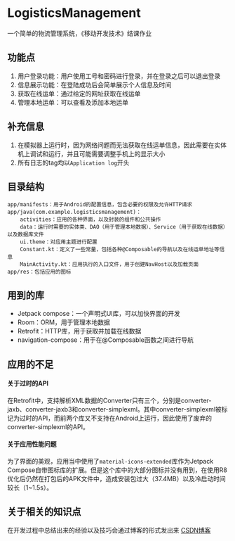 # LogisticsManagement
一个简单的物流管理系统，《移动开发技术》结课作业

## 功能点
1. 用户登录功能：用户使用工号和密码进行登录，并在登录之后可以退出登录
2. 信息展示功能：在登陆成功后会简单展示个人信息及时间
3. 获取在线运单：通过给定的网址获取在线运单
4. 管理本地运单：可以查看及添加本地运单

## 补充信息
1. 在模拟器上运行时，因为网络问题而无法获取在线运单信息，因此需要在实体机上调试和运行，并且可能需要调整手机上的显示大小
2. 所有日志的tag均以`Application log`开头

## 目录结构
```
app/manifests：用于Android的配置信息，包含必要的权限及允许HTTP请求
app/java(com.example.logisticsmanagement)：
    activities：应用的各种界面，以及封装的组件和公共操作
    data：运行时需要的实体类、DAO（用于管理本地数据）、Service（用于获取在线数据）以及数据库文件
    ui.theme：对应用主题进行配置
    Constant.kt：定义了一些常量，包括各种@Composable的导航以及在线运单地址等信息
    MainActivity.kt：应用执行的入口文件，用于创建NavHost以及加载页面
app/res：包括应用的图标
```

## 用到的库
* Jetpack compose：一个声明式UI库，可以加快界面的开发
* Room：ORM，用于管理本地数据
* Retrofit：HTTP库，用于获取并加载在线数据
* navigation-compose：用于在@Composable函数之间进行导航

## 应用的不足
#### 关于过时的API
在Retrofit中，支持解析XML数据的Converter只有三个，分别是converter-jaxb、converter-jaxb3和converter-simplexml。其中converter-simplexml被标记为过时的API，而前两个库又不支持在Android上运行，因此使用了废弃的converter-simplexml的API。
#### 关于应用性能问题
为了界面的美观，应用当中使用了`material-icons-extended`库作为Jetpack Compose自带图标库的扩展。但是这个库中的大部分图标并没有用到，在使用R8优化后仍然在打包后的APK文件中，造成安装包过大（37.4MB）以及冷启动时间较长（1~1.5s）。

## 关于相关的知识点
在开发过程中总结出来的经验以及技巧会通过博客的形式发出来
[CSDN博客](https://blog.csdn.net/qq_47993287)